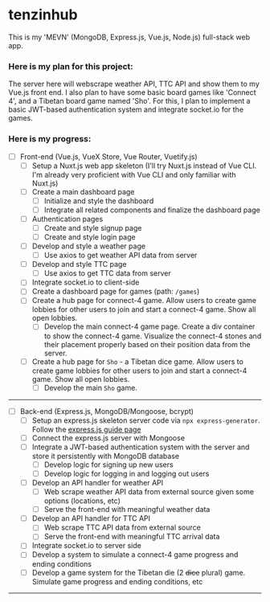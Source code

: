 # tenzinhub
This is my 'MEVN' (MongoDB, Express.js, Vue.js, Node.js) full-stack web app. 

### Here is my plan for this project:
The server here will webscrape weather API, TTC API and show them to my Vue.js front end. I also plan to have some basic board games like 'Connect 4', and a Tibetan board game named 'Sho'. For this, I plan to implement a basic JWT-based authentication system and integrate socket.io for the games.

### Here is my progress:
- [ ] Front-end (Vue.js, VueX Store, Vue Router, Vuetify.js)
  - [ ] Setup a Nuxt.js web app skeleton (I'll try Nuxt.js instead of Vue CLI. I'm already very proficient with Vue CLI and only familiar with Nuxt.js)
  - [ ] Create a main dashboard page
    - [ ] Initialize and style the dashboard
    - [ ] Integrate all related components and finalize the dashboard page
  - [ ] Authentication pages
    - [ ] Create and style signup page
    - [ ] Create and style login page
  - [ ] Develop and style a weather page
    - [ ] Use axios to get weather API data from server
  - [ ] Develop and style TTC page
    - [ ] Use axios to get TTC data from server
  - [ ] Integrate socket.io to client-side
  - [ ] Create a dashboard page for games (path: `/games`)
  - [ ] Create a hub page for connect-4 game. Allow users to create game lobbies for other users to join and start a connect-4 game. Show all open lobbies.
    - [ ] Develop the main connect-4 game page. Create a div container to show the connect-4 game. Visualize the connect-4 stones and their placement properly based on their position data from the server.
  - [ ] Create a hub page for `Sho` - a Tibetan dice game. Allow users to create game lobbies for other users to join and start a connect-4 game. Show all open lobbies.
    - [ ] Develop the main `Sho` game.

-------------------------

- [ ] Back-end (Express.js, MongoDB/Mongoose, bcrypt)
  - [ ] Setup an express.js skeleton server code via `npx express-generator`. Follow the [express.js guide page](https://expressjs.com/en/advanced/best-practice-security.html)
  - [ ] Connect the express.js server with Mongoose
  - [ ] Integrate a JWT-based authentication system with the server and store it persistently with MongoDB database
    - [ ] Develop logic for signing up new users
    - [ ] Develop logic for logging in and logging out users
  - [ ] Develop an API handler for weather API
    - [ ] Web scrape weather API data from external source given some options (locations, etc)
    - [ ] Serve the front-end with meaningful weather data
  - [ ] Develop an API handler for TTC API
    - [ ] Web scrape TTC API data from external source
    - [ ] Serve the front-end with meaningful TTC arrival data
  - [ ] Integrate socket.io to server side
  - [ ] Develop a system to simulate a connect-4 game progress and ending conditions
  - [ ] Develop a game system for the Tibetan die (2 ~~dice~~ plural) game. Simulate game progress and ending conditions, etc

-------------------------